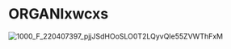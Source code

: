 # ORGANIxwcxs

![1000_F_220407397_pjjJSdHOoSLO0T2LQyvQIe55ZVWThFxM](https://github.com/user-attachments/assets/ccbf6379-48c7-421c-af37-5bcf90fb7944)

<!--stackedit_data:
eyJoaXN0b3J5IjpbMTMwODc3NzM0LC0xMzUyMzU0NTBdfQ==
-->
